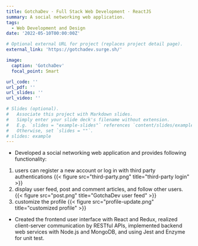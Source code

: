 ```yaml
---
title: GotchaDev · Full Stack Web Development · ReactJS
summary: A social networking web application.
tags:
  - Web Development and Design
date: '2022-05-10T00:00:00Z'

# Optional external URL for project (replaces project detail page).
external_link: 'https://gotchadev.surge.sh/'

image:
  caption: 'GotchaDev'
  focal_point: Smart

url_code: ''
url_pdf: ''
url_slides: ''
url_video: ''

# Slides (optional).
#   Associate this project with Markdown slides.
#   Simply enter your slide deck's filename without extension.
#   E.g. `slides = "example-slides"` references `content/slides/example-slides.md`.
#   Otherwise, set `slides = ""`.
# slides: example
---
```

+ Developed a social networking web application and provides following functionality:
1. users can register a new account or log in with third party authentications
{{< figure src="third-party.png" title="third-party login" >}} 
2. display user feed, post and comment articles, and follow other users.
{{< figure src="post.png" title="GotchaDev user feed" >}} 
3. customize the profile
{{< figure src="profile-update.png" title="customized profile" >}} 
+ Created the frontend user interface with React and Redux, realized client-server communication by RESTful APIs,
implemented backend web services with Node.js and MongoDB, and using Jest and Enzyme for unit test.